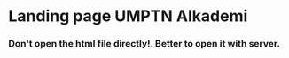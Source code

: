 # Landing page UMPTN Alkademi
### Don't open the html file directly!. Better to open it with server.
